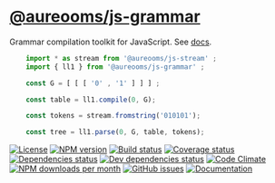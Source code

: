 [@aureooms/js-grammar](https://aureooms.github.io/js-grammar)
==

Grammar compilation toolkit for JavaScript.
See [docs](https://aureooms.github.io/js-grammar/index.html).

```js
	import * as stream from '@aureooms/js-stream' ;
	import { ll1 } from '@aureooms/js-grammar' ;

	const G = [ [ [ '0' , '1' ] ] ] ;

	const table = ll1.compile(0, G);

	const tokens = stream.fromstring('010101');

	const tree = ll1.parse(0, G, table, tokens);
```

[![License](https://img.shields.io/github/license/aureooms/js-grammar.svg?style=flat)](https://raw.githubusercontent.com/aureooms/js-grammar/master/LICENSE)
[![NPM version](https://img.shields.io/npm/v/@aureooms/js-grammar.svg?style=flat)](https://www.npmjs.org/package/@aureooms/js-grammar)
[![Build status](https://img.shields.io/travis/aureooms/js-grammar.svg?style=flat)](https://travis-ci.org/aureooms/js-grammar)
[![Coverage status](https://img.shields.io/coveralls/aureooms/js-grammar.svg?style=flat)](https://coveralls.io/r/aureooms/js-grammar)
[![Dependencies status](https://img.shields.io/david/aureooms/js-grammar.svg?style=flat)](https://david-dm.org/aureooms/js-grammar)
[![Dev dependencies status](https://img.shields.io/david/dev/aureooms/js-grammar.svg?style=flat)](https://david-dm.org/aureooms/js-grammar?type=dev)
[![Code Climate](https://img.shields.io/codeclimate/github/aureooms/js-grammar.svg?style=flat)](https://codeclimate.com/github/aureooms/js-grammar)
[![NPM downloads per month](https://img.shields.io/npm/dm/@aureooms/js-grammar.svg?style=flat)](https://www.npmjs.org/package/@aureooms/js-grammar)
[![GitHub issues](https://img.shields.io/github/issues/aureooms/js-grammar.svg?style=flat)](https://github.com/aureooms/js-grammar/issues)
[![Documentation](https://aureooms.github.io/js-grammar/badge.svg)](https://aureooms.github.io/js-grammar/source.html)
